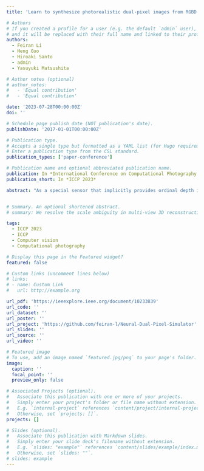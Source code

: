 ```yaml
---
title: 'Learn to synthesize photorealistic dual-pixel images from RGBD frames'

# Authors
# If you created a profile for a user (e.g. the default `admin` user), write the username (folder name) here
# and it will be replaced with their full name and linked to their profile.
authors:
  - Feiran Li
  - Heng Guo
  - Hiroaki Santo
  - admin
  - Yasuyuki Matsushita

# Author notes (optional)
# author_notes:
#   - 'Equal contribution'
#   - 'Equal contribution'

date: '2023-07-28T00:00:00Z'
doi: ''

# Schedule page publish date (NOT publication's date).
publishDate: '2017-01-01T00:00:00Z'

# Publication type.
# Accepts a single type but formatted as a YAML list (for Hugo requirements).
# Enter a publication type from the CSL standard.
publication_types: ['paper-conference']

# Publication name and optional abbreviated publication name.
publication: In *International Conference on Computational Photography (ICCP 2023)*
publication_short: In *ICCP 2023*

abstract: "As a special sensor that implicitly provides ordinal depth information, dual-pixel (DP) appears to be beneficial for various tasks such as defocus deblurring and monocular depth estimation. Recent advances in data-driven dual-pixel (DP) research are bottlenecked by the difficulties in reaching large-scale DP datasets, and a photorealistic image synthesis approach appears to be a credible solution. To benchmark the accuracy of various existing DP image simulators and facilitate data-driven DP image synthesis, this work presents a real-world DP dataset consisting of approximately 5000 high-quality pairs of sharp images, DP defocus blur images, detailed imaging parameters, and accurate depth maps. Based on this large-scale dataset, we also propose a holistic data-driven framework to synthesize photorealistic DP images, where a neural network replaces conventional handcrafted imaging models. Experiments show that our neural DP simulator can generate more photorealistic DP images than existing state-of-the-art methods and effectively benefit data-driven DP-related tasks. Our code and dataset are released at https://github.com/SILI1994/Dual-Pixel-Simulator."


# Summary. An optional shortened abstract.
# summary: We resolve the scale ambiguity in multi-view 3D reconstruction with dual-pixel imaging. 

tags:
  - ICCP 2023
  - ICCP
  - Computer vision
  - Computational photography

# Display this page in the Featured widget?
featured: false 

# Custom links (uncomment lines below)
# links:
# - name: Custom Link
#   url: http://example.org

url_pdf: 'https://ieeexplore.ieee.org/document/10233839'
url_code: ''
url_dataset: ''
url_poster: ''
url_project: 'https://github.com/feiran-l/Neural-Dual-Pixel-Simulator'
url_slides: ''
url_source: ''
url_video: ''

# Featured image
# To use, add an image named `featured.jpg/png` to your page's folder.
image:
  caption: ''
  focal_point: ''
  preview_only: false

# Associated Projects (optional).
#   Associate this publication with one or more of your projects.
#   Simply enter your project's folder or file name without extension.
#   E.g. `internal-project` references `content/project/internal-project/index.md`.
#   Otherwise, set `projects: []`.
projects: []

# Slides (optional).
#   Associate this publication with Markdown slides.
#   Simply enter your slide deck's filename without extension.
#   E.g. `slides: "example"` references `content/slides/example/index.md`.
#   Otherwise, set `slides: ""`.
# slides: example
---
```


<!-- {{% callout note %}}
Click the _Cite_ button above to demo the feature to enable visitors to import publication metadata into their reference management software.
{{% /callout %}}

{{% callout note %}}
Create your slides in Markdown - click the _Slides_ button to check out the example.
{{% /callout %}}

Add the publication's **full text** or **supplementary notes** here. You can use rich formatting such as including [code, math, and images](https://docs.hugoblox.com/content/writing-markdown-latex/). -->
